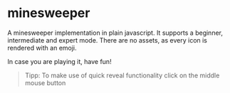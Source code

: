 # minesweeper

A minesweeper implementation in plain javascript.
It supports a beginner, intermediate and expert mode.
There are no assets, as every icon is rendered with an emoji.

In case you are playing it, have fun!

>Tipp: To make use of quick reveal functionality click on the middle mouse button